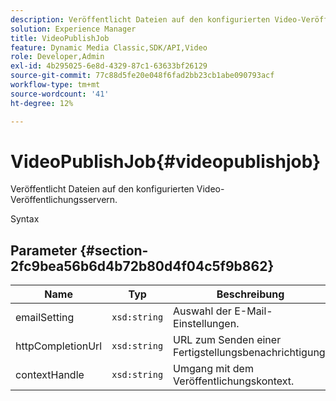 ```yaml
---
description: Veröffentlicht Dateien auf den konfigurierten Video-Veröffentlichungsservern.
solution: Experience Manager
title: VideoPublishJob
feature: Dynamic Media Classic,SDK/API,Video
role: Developer,Admin
exl-id: 4b295025-6e8d-4329-87c1-63633bf26129
source-git-commit: 77c88d5fe20e048f6fad2bb23cb1abe090793acf
workflow-type: tm+mt
source-wordcount: '41'
ht-degree: 12%

---
```


# VideoPublishJob{#videopublishjob}

Veröffentlicht Dateien auf den konfigurierten Video-Veröffentlichungsservern.

Syntax

## Parameter {#section-2fc9bea56b6d4b72b80d4f04c5f9b862}

| Name | Typ | Beschreibung |
|---|---|---|
| emailSetting | `xsd:string` | Auswahl der E-Mail-Einstellungen. |
| httpCompletionUrl | `xsd:string` | URL zum Senden einer Fertigstellungsbenachrichtigung. |
| contextHandle | `xsd:string` | Umgang mit dem Veröffentlichungskontext. |
